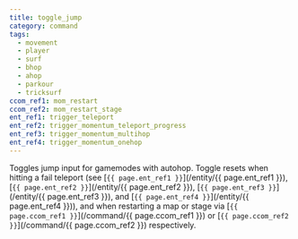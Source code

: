 ```yaml
---
title: toggle_jump
category: command
tags:
  - movement
  - player
  - surf
  - bhop
  - ahop
  - parkour
  - tricksurf
ccom_ref1: mom_restart
ccom_ref2: mom_restart_stage
ent_ref1: trigger_teleport
ent_ref2: trigger_momentum_teleport_progress
ent_ref3: trigger_momentum_multihop
ent_ref4: trigger_momentum_onehop
---
```


Toggles jump input for gamemodes with autohop. Toggle resets when hitting a fail teleport (see [`{{ page.ent_ref1 }}`](/entity/{{ page.ent_ref1 }}), [`{{ page.ent_ref2 }}`](/entity/{{ page.ent_ref2 }}), [`{{ page.ent_ref3 }}`](/entity/{{ page.ent_ref3 }}), and [`{{ page.ent_ref4 }}`](/entity/{{ page.ent_ref4 }})), and when restarting a map or stage via [`{{ page.ccom_ref1 }}`](/command/{{ page.ccom_ref1 }}) or [`{{ page.ccom_ref2 }}`](/command/{{ page.ccom_ref2 }}) respectively.
